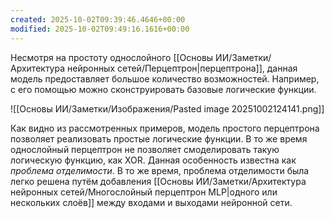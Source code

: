 ```yaml
---
created: 2025-10-02T09:39:46.4646+00:00
modified: 2025-10-02T09:49:16.1616+00:00
---
```

Несмотря на простоту однослойного [[Основы ИИ/Заметки/Архитектура нейронных сетей/Перцептрон|перцептрона]], данная модель предоставляет большое количество возможностей. Например, с его помощью можно сконструировать базовые логические функции.

![[Основы ИИ/Заметки/Изображения/Pasted image 20251002124141.png]]

Как видно из рассмотренных примеров, модель простого перцептрона позволяет реализовать простые логические функции. В то же время однослойный перцептрон не позволяет смоделировать такую логическую функцию, как XOR. Данная особенность известна как *проблема отделимости*. В то же время, проблема отделимости была легко решена путём добавления [[Основы ИИ/Заметки/Архитектура нейронных сетей/Многослойный перцептрон MLP|одного или нескольких слоёв]] между входами и выходами нейронной сети. 